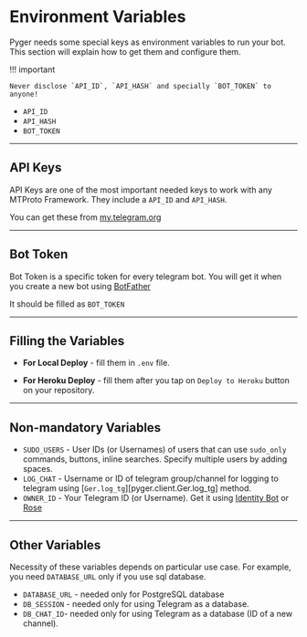 # Environment Variables

Pyger needs some special keys as environment variables to run your bot. This section will explain how to get them and configure them.

!!! important

    Never disclose `API_ID`, `API_HASH` and specially `BOT_TOKEN` to anyone!

- `API_ID`
- `API_HASH`
- `BOT_TOKEN`

---

## API Keys

API Keys are one of the most important needed keys to work with any MTProto Framework. They include a `API_ID` and `API_HASH`.

You can get these from [my.telegram.org](https://my.telegram.org)

---

## Bot Token

Bot Token is a specific token for every telegram bot. You will get it when you create a new bot using [BotFather](https://t.me/BotFather)

It should be filled as `BOT_TOKEN`

---

## Filling the Variables

- **For Local Deploy** - fill them in `.env` file.

- **For Heroku Deploy** - fill them after you tap on `Deploy to Heroku` button on your repository.

---

## Non-mandatory Variables

- `SUDO_USERS` - User IDs (or Usernames) of users that can use `sudo_only` commands, buttons, inline searches. Specify multiple users by adding spaces.
- `LOG_CHAT` - Username or ID of telegram group/channel for logging to telegram using [`Ger.log_tg`][pyger.client.Ger.log_tg] method.
- `OWNER_ID` - Your Telegram ID (or Username). Get it using [Identity Bot](https://t.me/TheIdentityBot) or [Rose](https://t.me/MissRose_bot)

---

## Other Variables

Necessity of these variables depends on particular use case. For example, you need `DATABASE_URL` only if you use sql database.

- `DATABASE_URL` - needed only for PostgreSQL database
- `DB_SESSION` - needed only for using Telegram as a database.
- `DB_CHAT_ID`- needed only for using Telegram as a database (ID of a new channel).
